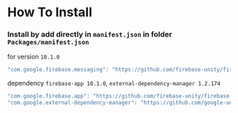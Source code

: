 # How To Install

### Install by add directly in `manifest.json` in folder `Packages/manifest.json`


for version `10.1.0`
```csharp
"com.google.firebase.messaging": "https://github.com/firebase-unity/firebase-messaging.git#10.1.0",
```


dependency `firebase-app 10.1.0`, `external-dependency-manager 1.2.174`
```csharp
"com.google.firebase.app": "https://github.com/firebase-unity/firebase-app.git#10.1.0",
"com.google.external-dependency-manager": "https://github.com/google-unity/external-dependency-manager.git#1.2.174",
```